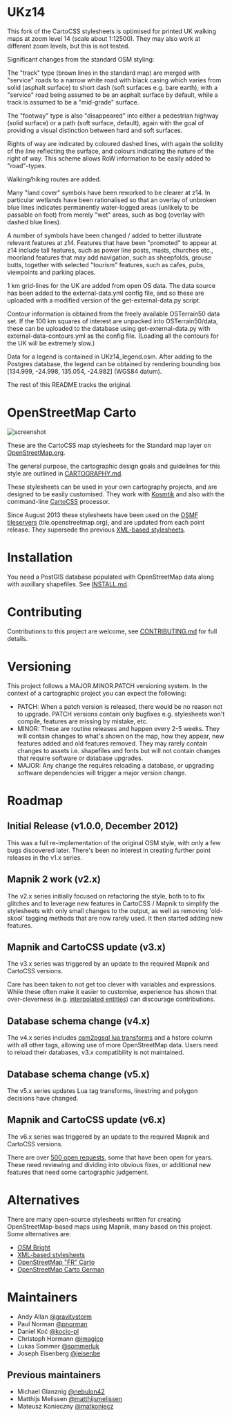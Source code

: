 # UKz14

This fork of the CartoCSS stylesheets is optimised for printed UK walking maps at zoom level 14
(scale about 1:12500). They may also work at different zoom levels, but this is not tested.

Significant changes from the standard OSM styling:

The "track" type (brown lines in the standard map) are merged with "service" roads to a narrow
white road with black casing which varies from solid (asphalt surface) to short dash (soft 
surfaces e.g. bare earth), with a "service" road being assumed to be an asphalt surface by default,
while a track is assumed to be a "mid-grade" surface.

The "footway" type is also "disappeared" into either a pedestrian highway (solid surface) or a path
(soft surface, default), again with the goal of providing a visual distinction between hard and soft
surfaces.

Rights of way are indicated by coloured dashed lines, with again the solidity of the line reflecting
the surface, and colours indicating the nature of the right of way. This scheme allows RoW information
to be easily added to "road"-types.

Walking/hiking routes are added.

Many "land cover" symbols have been reworked to be clearer at z14. In particular wetlands have
been rationalised so that an overlay of unbroken blue lines indicates permanently water-logged areas
(unlikely to be passable on foot) from merely "wet" areas, such as bog (overlay with dashed blue
lines). 

A number of symbols have been changed / added to better illustrate relevant features at z14. Features
that have been "promoted" to appear at z14 include tall features, such as power line posts, masts, churches
etc., moorland features that may add navigation, such as sheepfolds, grouse butts, together with
selected "tourism" features, such as cafes, pubs, viewpoints and parking places.

1 km grid-lines for the UK are added from open OS data. The data source has been added to the
external-data.yml config file, and so these are uploaded with a modified version of the
get-external-data.py script.

Contour information is obtained from the freely available OSTerrain50 data set. If the 100 km squares
of interest are unpacked into OSTerrain50/data, these can be uploaded to the database using get-external-data.py
with external-data-contours.yml as the config file. (Loading all the contours for the UK will be extremely slow.)

Data for a legend is contained in UKz14_legend.osm. After adding to the Postgres database, the legend
can be obtained by rendering bounding box \[134.999, -24.998, 135.054, -24.982\] (WGS84 datum).

The rest of this README tracks the original.  

# OpenStreetMap Carto

![screenshot](https://raw.github.com/gravitystorm/openstreetmap-carto/master/preview.png)

These are the CartoCSS map stylesheets for the Standard map layer on [OpenStreetMap.org](https://www.openstreetmap.org/).

The general purpose, the cartographic design goals and guidelines for this style are outlined in [CARTOGRAPHY.md](CARTOGRAPHY.md).

These stylesheets can be used in your own cartography projects, and are designed
to be easily customised. They work with [Kosmtik](https://github.com/kosmtik/kosmtik)
 and also with the command-line [CartoCSS](https://github.com/mapbox/carto) processor.

Since August 2013 these stylesheets have been used on the [OSMF tileservers](https://operations.osmfoundation.org/policies/tiles/) (tile.openstreetmap.org), and
are updated from each point release. They supersede the previous [XML-based stylesheets](https://github.com/openstreetmap/mapnik-stylesheets).

# Installation

You need a PostGIS database populated with OpenStreetMap data along with auxillary shapefiles.
See [INSTALL.md](INSTALL.md).

# Contributing

Contributions to this project are welcome, see [CONTRIBUTING.md](CONTRIBUTING.md)
for full details.

# Versioning

This project follows a MAJOR.MINOR.PATCH versioning system. In the context of a
cartographic project you can expect the following:

* PATCH: When a patch version is released, there would be no reason not to
  upgrade. PATCH versions contain only bugfixes e.g. stylesheets won't compile,
  features are missing by mistake, etc.
* MINOR: These are routine releases and happen every 2-5 weeks. They will
  contain changes to what's shown on the map, how they appear, new features
  added and old features removed. They may rarely contain changes to assets i.e.
  shapefiles and fonts but will not contain changes that require software or
  database upgrades.
* MAJOR: Any change the requires reloading a database, or upgrading software
  dependencies will trigger a major version change.

# Roadmap

## Initial Release (v1.0.0, December 2012)

This was a full re-implementation of the original OSM style, with only a few bugs discovered later. There's been
no interest in creating further point releases in the v1.x series.

## Mapnik 2 work (v2.x)

The v2.x series initially focused on refactoring the style, both to to fix
glitches and to leverage new features in CartoCSS / Mapnik to simplify the
stylesheets with only small changes to the output, as well as removing 'old-skool'
tagging methods that are now rarely used. It then started adding new features.

## Mapnik and CartoCSS update (v3.x)

The v3.x series was triggered by an update to the required Mapnik and CartoCSS
versions.

Care has been taken to not get too clever with variables and expressions. While
these often make it easier to customise, experience has shown that over-cleverness
(e.g. [interpolated entities](https://github.com/openstreetmap/mapnik-stylesheets/blob/master/inc/settings.xml.inc.template#L16)) can discourage contributions.

## Database schema change (v4.x)

The v4.x series includes [osm2pgsql lua transforms](https://osm2pgsql.org/doc/manual.html#lua-tag-transformations)
and a hstore column with all other tags, allowing use of more OpenStreetMap data. Users need
to reload their databases, v3.x compatibility is not maintained.

## Database schema change (v5.x)

The v5.x series updates Lua tag transforms, linestring and polygon decisions have changed.

## Mapnik and CartoCSS update (v6.x)

The v6.x series was triggered by an update to the required Mapnik and CartoCSS
versions.

There are over [500 open requests](https://github.com/gravitystorm/openstreetmap-carto/issues), some that have been open for years.
These need reviewing and dividing into obvious fixes, or additional new features
that need some cartographic judgement.

# Alternatives

There are many open-source stylesheets written for creating OpenStreetMap-based
maps using Mapnik, many based on this project. Some alternatives are:

* [OSM Bright](https://github.com/mapbox/osm-bright)
* [XML-based stylesheets](https://github.com/openstreetmap/mapnik-stylesheets)
* [OpenStreetMap "FR" Carto](https://github.com/cquest/osmfr-cartocss)
* [OpenStreetMap Carto German](https://github.com/giggls/openstreetmap-carto-de)

# Maintainers

* Andy Allan [@gravitystorm](https://github.com/gravitystorm)
* Paul Norman [@pnorman](https://github.com/pnorman)
* Daniel Koć [@kocio-pl](https://github.com/kocio-pl)
* Christoph Hormann [@imagico](https://github.com/imagico)
* Lukas Sommer [@sommerluk](https://github.com/sommerluk)
* Joseph Eisenberg [@jeisenbe](https://github.com/jeisenbe)

## Previous maintainers

* Michael Glanznig [@nebulon42](https://github.com/nebulon42)
* Matthijs Melissen [@matthijsmelissen](https://github.com/matthijsmelissen)
* Mateusz Konieczny [@matkoniecz](https://github.com/matkoniecz)
